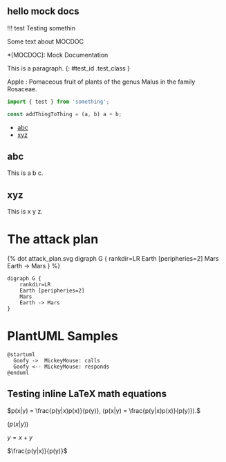 ## hello mock docs

!!! test
Testing somethin

Some text about MOCDOC

\*[MOCDOC]: Mock Documentation

This is a paragraph.
{: #test_id .test_class }

Apple
: Pomaceous fruit of plants of the genus Malus in
the family Rosaceae.

```javascript
import { test } from 'something';

const addThingToThing = (a, b) a + b;
```

- [abc](#abc)
- [xyz](#xyz)

## abc

This is a b c.

## xyz

This is x y z.

# The attack plan

{% dot attack_plan.svg
    digraph G {
        rankdir=LR
        Earth [peripheries=2]
        Mars
        Earth -> Mars
    }
%}

```graphviz dot attack_plan.svg
digraph G {
    rankdir=LR
    Earth [peripheries=2]
    Mars
    Earth -> Mars
}
```

# PlantUML Samples

```plantuml classes="uml myDiagram" alt="Diagram placeholder" title="My diagram"
@startuml
  Goofy ->  MickeyMouse: calls
  Goofy <-- MickeyMouse: responds
@enduml
```

## Testing inline LaTeX math equations

$`p(x|y) = \frac{p(y|x)p(x)}{p(y)}, (p(x|y) = \frac{p(y|x)p(x)}{p(y)}).`$

$`(p(x|y))`$

$`y=x+y`$

$`\frac{p(y|x)}{p(y)}`$
